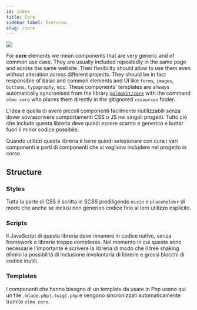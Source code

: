 ```yaml
---
id: index
title: Core
sidebar_label: Overview
slug: /core
---
```


![](https://img.shields.io/npm/v/@olmokit/core?style=flat-square&color=FF52DE&label=@olmokit/core%20|%20npm)

For **core** elements we mean components that are very generic and of common use case. They are usually included repeatedly in the same page and across the same website. Their flexibility should allow to use them even without alteration across different projects. They should be in fact responsible of basic and common elements and UI like `forms`, `images`, `buttons`, `typography`, ecc. These components' templates are always automatically syncronised from the library [`@olmokit/core`](https://www.npmjs.com/package/@olmokit/core) with the command `olmo core` who places them directly in the gitignored `resources` folder.

L'idea è quella di avere piccoli componenti facilmente riutilizzabili senza dover sovrascrivere comportamenti CSS o JS nei singoli progetti. Tutto ciò che include questa libreria deve quindi essere scarno e generico e buttar fuori il minor codice possibile.

Quando utilizzi questa libreria è bene quindi selezionare con cura i vari componenti e parti di componenti che si vogliono includere nel progetto in corso.

## Structure

### Styles

Tutta la parte di CSS è scritta in SCSS prediligendo `mixin` e `placeholder` di modo che anche se inclusi non generino codice fino al loro utilizzo esplicito.

### Scripts

Il JavaScript di questa libreria deve rimanere in codice nativo, senza framework o librerie troppo complesse. Nel momento in cui queste sono necessarie l'importante è scrivere la libreria di modo che il tree shaking elimini la possibilità di inclusione involontaria di librerie e grossi blocchi di codice inutili.

### Templates

I componenti che hanno bisogno di un template da usare in Php usano qui un file `.blade.php|.twig|.php` e vengono sincronizzati automaticamente tramite `olmo core`.
